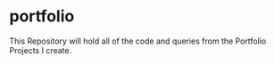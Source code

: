 # portfolio
This Repository will hold all of the code and queries from the Portfolio Projects I create. 

